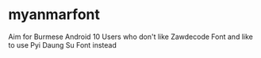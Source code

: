 # myanmarfont
Aim for Burmese Android 10 Users who don't like Zawdecode Font and like to use Pyi Daung Su Font instead
